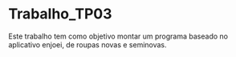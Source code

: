# Trabalho_TP03
Este trabalho tem como objetivo montar um programa baseado no aplicativo enjoei, de roupas novas e seminovas.
